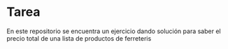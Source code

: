 # Tarea
En este repositorio se encuentra un ejercicio dando solución para saber el precio total de una lista de productos de ferreteris
